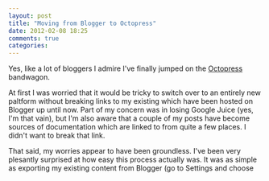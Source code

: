 ```yaml
---
layout: post
title: "Moving from Blogger to Octopress"
date: 2012-02-08 18:25
comments: true
categories: 
---
```


Yes, like a lot of bloggers I admire I've finally jumped on the [Octopress](http://octopress.org) bandwagon. 

At first I was worried that it would be tricky to switch over to an entirely new paltform without breaking links to my existing which have been hosted on Blogger up until now. Part of my concern was in losing Google Juice (yes, I'm that vain), but I'm also aware that a couple of my posts have become sources of documentation which are linked to from quite a few places. I didn't want to break that link.

That said, my worries appear to have been groundless. I've been very plesantly surprised at how easy this process actually was. It was as simple as exporting my existing content from Blogger (go to Settings and choose 
